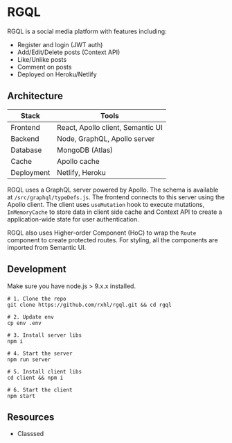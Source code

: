 # RGQL

RGQL is a social media platform with features including:

- Register and login (JWT auth)
- Add/Edit/Delete posts (Context API)
- Like/Unlike posts
- Comment on posts
- Deployed on Heroku/Netlify

## Architecture

| Stack      | Tools                             |
| ---------- | --------------------------------- |
| Frontend   | React, Apollo client, Semantic UI |
| Backend    | Node, GraphQL, Apollo server      |
| Database   | MongoDB (Atlas)                   |
| Cache      | Apollo cache                      |
| Deployment | Netlify, Heroku                   |

RGQL uses a GraphQL server powered by Apollo. The schema is available at `/src/graphql/typeDefs.js`. The frontend connects to this server using the Apollo client. The client uses `useMutation` hook to execute mutations, `InMemoryCache` to store data in client side cache and Context API to create a application-wide state for user authentication.

RGQL also uses Higher-order Component (HoC) to wrap the `Route` component to create protected routes. For styling, all the components are imported from Semantic UI.

## Development

Make sure you have node.js > 9.x.x installed.

```
# 1. Clone the repo
git clone https://github.com/rxhl/rgql.git && cd rgql

# 2. Update env
cp env .env

# 3. Install server libs
npm i

# 4. Start the server
npm run server

# 5. Install client libs
cd client && npm i

# 6. Start the client
npm start
```

## Resources

- Classsed
